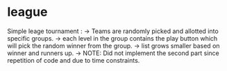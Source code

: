 # league

Simple leage tournament :
-> Teams are randomly picked and allotted into specific groups.
-> each level in the group contains the play button which will pick the random winner from the group.
-> list grows smaller based on winner and runners up.
-> NOTE: Did not implement the second part since repetition of code and due to time constraints.
